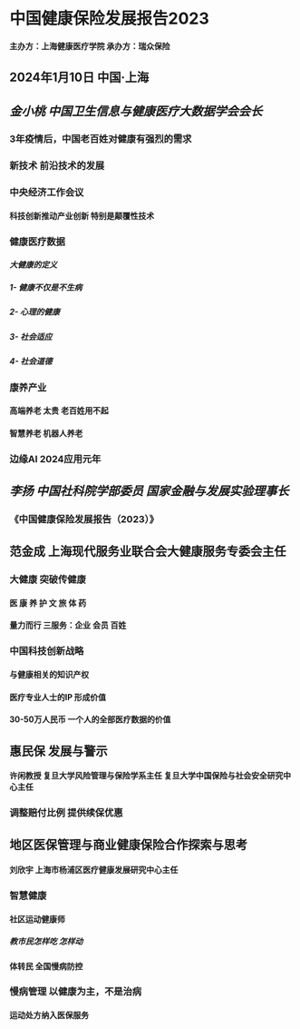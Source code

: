 # **中国健康保险发展报告2023**  
#### 主办方：上海健康医疗学院 承办方：瑞众保险  
## 2024年1月10日 中国·上海  
## *金小桃 中国卫生信息与健康医疗大数据学会会长*  
### 3年疫情后，中国老百姓对健康有强烈的需求  
### 新技术 前沿技术的发展  
### 中央经济工作会议 
#### 科技创新推动产业创新  特别是颠覆性技术   
### 健康医疗数据 
#### *大健康的定义*  
##### 1- 健康不仅是不生病  
##### 2- 心理的健康  
##### 3- 社会适应  
##### 4- 社会道德  
### 康养产业  
#### 高端养老 太贵 老百姓用不起  
#### 智慧养老 机器人养老
### 边缘AI 2024应用元年
## *李扬 中国社科院学部委员 国家金融与发展实验理事长*  
### **《中国健康保险发展报告（2023）》**  
## **范金成 上海现代服务业联合会大健康服务专委会主任**  
### 大健康 突破传健康 
#### 医 康 养 护 文 旅 体 药 
#### 量力而行 三服务：企业 会员 百姓
### 中国科技创新战略  
#### 与健康相关的知识产权  
#### 医疗专业人士的IP 形成价值
#### 30-50万人民币 一个人的全部医疗数据的价值
## 惠民保 发展与警示  
#### 许闲教授 复旦大学风险管理与保险学系主任 复旦大学中国保险与社会安全研究中心主任
### 调整赔付比例 提供续保优惠
## 地区医保管理与商业健康保险合作探索与思考 
#### 刘欣宇 上海市杨浦区医疗健康发展研究中心主任
### 智慧健康
#### **社区运动健康师** 
##### 教市民怎样吃 怎样动
#### 体转民 全国慢病防控
### 慢病管理 以健康为主，不是治病
#### 运动处方纳入医保服务  
